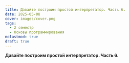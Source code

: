 ```yaml
---
title: Давайте построим простой интерпретатор. Часть 6.
date: 2025-05-08
cover: images/cover.png
tags:
  - 2 семестр
  - Основы программирования
nolastmod: true
draft: true
---
```


**Давайте построим простой интерпретатор. Часть 6.**

<!--more-->
